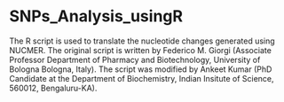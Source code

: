 # SNPs_Analysis_usingR
The R script is used to translate the nucleotide changes generated using NUCMER. The original script is written by Federico M. Giorgi (Associate Professor Department of Pharmacy and Biotechnology, University of Bologna Bologna, Italy). The script was modified by Ankeet Kumar (PhD Candidate at the Department of Biochemistry, Indian Insitute of Science, 560012, Bengaluru-KA).
